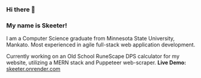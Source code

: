 ### Hi there 👋
### My name is Skeeter!
I am a Computer Science graduate from Minnesota State University, Mankato.
Most experienced in agile full-stack web application development.

Currently working on an Old School RuneScape DPS calculator for my website, utilizing a MERN stack and Puppeteer web-scraper. 
**Live Demo:** [skeeter.onrender.com](https://skeeter.onrender.com/)

